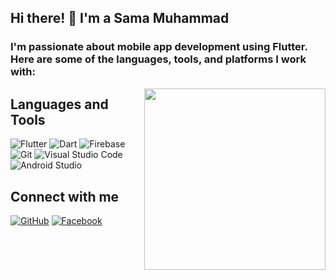## Hi there! 👋 I'm a Sama Muhammad 

### I'm passionate about mobile app development using Flutter. Here are some of the languages, tools, and platforms I work with:

<img src="https://miro.medium.com/v2/resize:fit:600/1*c5SC76t7hfQM_g3JsFhFLQ.gif" width="290" align="right">

## Languages and Tools

![Flutter](https://img.shields.io/badge/-Flutter-02569B?style=flat-square&logo=flutter&logoColor=white)
![Dart](https://img.shields.io/badge/-Dart-0175C2?style=flat-square&logo=dart&logoColor=white)
![Firebase](https://img.shields.io/badge/-Firebase-FFCA28?style=flat-square&logo=firebase&logoColor=black)
![Git](https://img.shields.io/badge/-Git-F05032?style=flat-square&logo=git&logoColor=white)
![Visual Studio Code](https://img.shields.io/badge/-Visual%20Studio%20Code-007ACC?style=flat-square&logo=visual-studio-code&logoColor=white)
![Android Studio](https://img.shields.io/badge/-Android%20Studio-3DDC84?style=flat-square&logo=android-studio&logoColor=white)

## Connect with me

[![GitHub](https://img.shields.io/badge/-GitHub-181717?style=flat-square&logo=github&logoColor=white)](https://github.com/SamaIbrahimRamadan)
[![Facebook](https://img.shields.io/badge/-Facebook-1877F2?style=flat-square&logo=facebook&logoColor=white)]([https://www.facebook.com/profile.php?id=100006002531848](https://www.facebook.com/profile.php?id=100030369046654))
